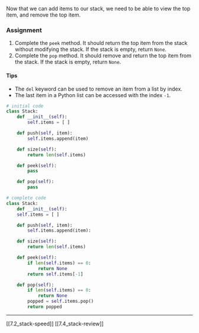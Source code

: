 Now that we can add items to our stack, we need to be able to view the top item, and remove the top item. 

### Assignment
1. Complete the `peek` method. It should return the top item from the stack without modifying the stack. If the stack is empty, return `None`. 
2. Complete the `pop` method. It should remove and return the top item from the stack. If the stack is empty, return `None`. 

#### Tips
- The `del` keyword can be used to remove an item from a list by index. 
- The last item in a Python list can be accessed with the index `-1`.

``` python
# initial code
class Stack:
	def __init__(self):
		self.items = [ ] 

	def push(self, item):
		self.items.append(item)

	def size(self):
		return len(self.items)

	def peek(self):
		pass

	def pop(self):
		pass
```

``` python
# complete code
class Stack:
	def __init__(self):
	self.items = [ ] 

	def push(self, item):
		self.items.append(item):

	def size(self):
		return len(self.items)

	def peek(self):
		if len(self.items) == 0:
			return None
		return self.items[-1]

	def pop(self):
		if len(self.items) == 0:
			return None
		popped = self.items.pop()
		return popped
```

---
[[7.2_stack-speed]]
[[7.4_stack-review]]

